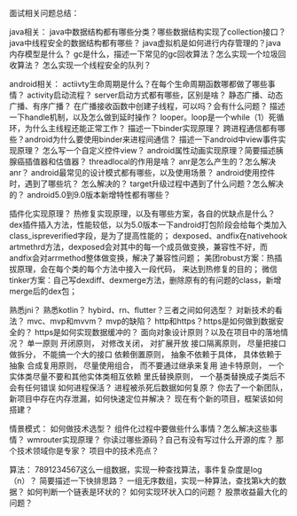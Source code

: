 面试相关问题总结：

java相关：
java中数据结构都有哪些分类？哪些数据结构实现了collection接口？
java中线程安全的数据结构都有哪些？
java虚拟机是如何进行内存管理的？java内存模型是什么？
gc是什么，描述一下常见的gc回收算法？怎么实现一个垃圾回收算法？
怎么实现一个线程安全的队列？


android相关：
actiivty生命周期是什么？在每个生命周期函数哪都做了哪些事情？
activity启动流程？
server启动方式都有哪些，区别是啥？
静态广播、动态广播、有序广播？
在广播接收函数中创建子线程，可以吗？会有什么问题？
描述一下handle机制，以及怎么做到延时操作？
looper。loop是一个while（1）死循环，为什么主线程还能正常工作？
描述一下binder实现原理？
跨进程通信都有哪些？android为什么要使用binder来进程间通信？
描述一下android中view事件实现原理？
怎么写一个自定义控件view？
android属性动画实现原理？简要描述胰腺癌插值器和估值器？
threadlocal的作用是啥？
anr是怎么产生的？怎么解决anr？
android最常见的设计模式都有哪些，以及使用场景？
android使用控件时，遇到了哪些坑？ 怎么解决的？
target升级过程中遇到了什么问题？怎么解决的？
android5.0到9.0版本新增特性都有哪些？


插件化实现原理？ 
热修复实现原理，以及有哪些方案，各自的优缺点是什么？
  dex插件插入方法，性能较低，以为5.0版本一下android打包阶段会给每个类加入class_ispreverified字段，是为了提高性能的；
  dexposed、andfix在nativehook artmethrd方法，dexposed会对其中的每一个成员做变换，兼容性不好，而andfix会对arrmethod整体做变换，解决了兼容性问题；
  美团robust方案：热插拔原理，会在每个类的每个方法中接入一段代码， 来达到热修复的目的；
  微信tinker方案：自己写dexdiff、dexmerge方法，删除原有的有问题的class，新增merge后的dex包；
  
熟悉jni？
熟悉kotlin？
hybird、rn、flutter？三者之间如何选型？ 对新技术的看法？
mvc、mvp和mvvm？
mvp的缺陷？
http和https？https是如何做到数据安全的？
https是如何实现数据缓冲的？
面向对象设计原则？以及在项目中的落地情况？
  单一原则
  开闭原则， 对修改关闭， 对扩展开放
  接口隔离原则， 尽量把接口做拆分， 不能搞一个大的接口
  依赖倒置原则， 抽象不依赖于具体， 具体依赖于抽象
  合成复用原则， 尽量使用组合， 而不要通过继承来复用 
  迪卡特原则， 一个实体类尽量不要和其他实体类相互依赖
  里氏替换原则， 一个基类替换成子类后不会有任何错误
如何进程保活？ 进程被杀死后数据如何复原？
你去了一个新团队，新项目中存在内存泄漏，如何快速定位并解决？
现在有个新的项目，框架该如何搭建？

情景模式：
如何做技术选型？
组件化过程中要做些什么事情？怎么解决这些事情？
wmrouter实现原理？
你读过哪些源码？自己有没有写过什么开源的库？
那个技术领域你是专家？
项目中的技术亮点？


算法：
7891234567这么一组数据，实现一种查找算法，事件复杂度是log（n）？
简要描述一下快排思路？
一组无序数组，实现一种算法，查找第k大的数据？
如何判断一个链表是环状的？ 如何实现环状入口的问题？
股票收益最大化的问题？
